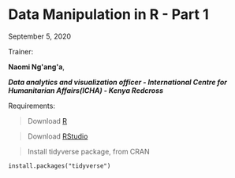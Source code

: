 # Data Manipulation in R - Part 1

September 5, 2020

Trainer: 

**Naomi Ng'ang'a**,

_**Data analytics and visualization officer - International Centre for Humanitarian Affairs(ICHA) - Kenya Redcross**_

Requirements: 

> Download [R](https://www.r-project.org/)

> Download [RStudio](https://rstudio.com/)

> Install tidyverse package, from CRAN 
   
```install.packages("tidyverse")```

